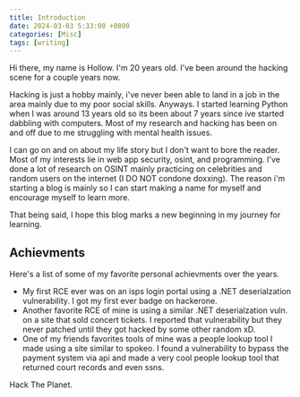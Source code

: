 ```yaml
---
title: Introduction
date: 2024-03-03 5:33:00 +0800
categories: [Misc]
tags: [writing]
---
```


Hi there, my name is Hollow. I'm 20 years old. I've been around the hacking scene for a couple years now. 

Hacking is just a hobby mainly, i've never been able to land in a job in the area mainly due to my poor social skills.
Anyways. I started learning Python when I was around 13 years old so its been about 7 years since ive started dabbling with computers.
Most of my research and hacking has been on and off due to me struggling with mental health issues. 

I can go on and on about my life story but I don't want to bore the reader. Most of my interests lie in web app security, osint, and programming.
I've done a lot of research on OSINT mainly practicing on celebrities and random users on the internet (I DO NOT condone doxxing).
The reason i'm starting a blog is mainly so I can start making a name for myself and encourage myself to learn more.

That being said, I hope this blog marks a new beginning in my journey for learning.

## Achievments
Here's a list of some of my favorite personal achievments over the years.
* My first RCE ever was on an isps login portal using a .NET deserialzation vulnerability. I got my first ever badge on hackerone.
* Another favorite RCE of mine is using a similar .NET deserialzation vuln. on a site that sold concert tickets. I reported that vulnerability but they never patched until they got hacked by some other random xD.
* One of my friends favorites tools of mine was a people lookup tool I made using a site similar to spokeo. I found a vulnerability to bypass the payment system via api and made a very cool people lookup tool that returned court records and even ssns.

Hack The Planet.
